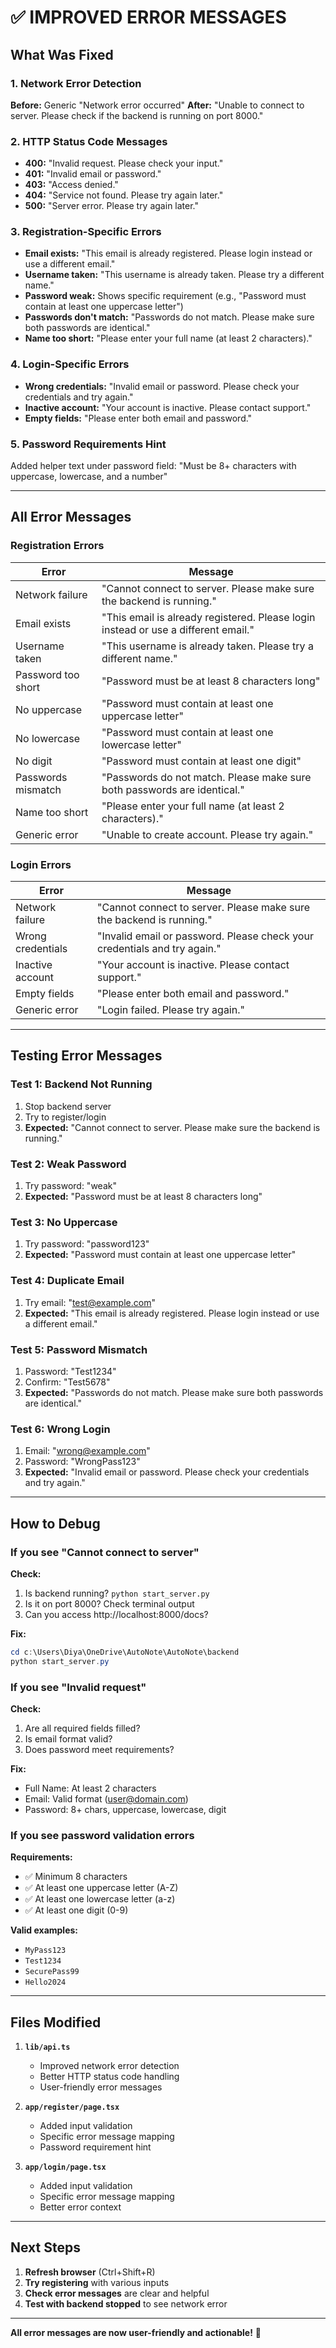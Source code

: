 # ✅ IMPROVED ERROR MESSAGES

## What Was Fixed

### 1. **Network Error Detection**
**Before:** Generic "Network error occurred"
**After:** "Unable to connect to server. Please check if the backend is running on port 8000."

### 2. **HTTP Status Code Messages**
- **400:** "Invalid request. Please check your input."
- **401:** "Invalid email or password."
- **403:** "Access denied."
- **404:** "Service not found. Please try again later."
- **500:** "Server error. Please try again later."

### 3. **Registration-Specific Errors**
- **Email exists:** "This email is already registered. Please login instead or use a different email."
- **Username taken:** "This username is already taken. Please try a different name."
- **Password weak:** Shows specific requirement (e.g., "Password must contain at least one uppercase letter")
- **Passwords don't match:** "Passwords do not match. Please make sure both passwords are identical."
- **Name too short:** "Please enter your full name (at least 2 characters)."

### 4. **Login-Specific Errors**
- **Wrong credentials:** "Invalid email or password. Please check your credentials and try again."
- **Inactive account:** "Your account is inactive. Please contact support."
- **Empty fields:** "Please enter both email and password."

### 5. **Password Requirements Hint**
Added helper text under password field:
"Must be 8+ characters with uppercase, lowercase, and a number"

---

## All Error Messages

### Registration Errors

| Error | Message |
|-------|---------|
| Network failure | "Cannot connect to server. Please make sure the backend is running." |
| Email exists | "This email is already registered. Please login instead or use a different email." |
| Username taken | "This username is already taken. Please try a different name." |
| Password too short | "Password must be at least 8 characters long" |
| No uppercase | "Password must contain at least one uppercase letter" |
| No lowercase | "Password must contain at least one lowercase letter" |
| No digit | "Password must contain at least one digit" |
| Passwords mismatch | "Passwords do not match. Please make sure both passwords are identical." |
| Name too short | "Please enter your full name (at least 2 characters)." |
| Generic error | "Unable to create account. Please try again." |

### Login Errors

| Error | Message |
|-------|---------|
| Network failure | "Cannot connect to server. Please make sure the backend is running." |
| Wrong credentials | "Invalid email or password. Please check your credentials and try again." |
| Inactive account | "Your account is inactive. Please contact support." |
| Empty fields | "Please enter both email and password." |
| Generic error | "Login failed. Please try again." |

---

## Testing Error Messages

### Test 1: Backend Not Running
1. Stop backend server
2. Try to register/login
3. **Expected:** "Cannot connect to server. Please make sure the backend is running."

### Test 2: Weak Password
1. Try password: "weak"
2. **Expected:** "Password must be at least 8 characters long"

### Test 3: No Uppercase
1. Try password: "password123"
2. **Expected:** "Password must contain at least one uppercase letter"

### Test 4: Duplicate Email
1. Try email: "test@example.com"
2. **Expected:** "This email is already registered. Please login instead or use a different email."

### Test 5: Password Mismatch
1. Password: "Test1234"
2. Confirm: "Test5678"
3. **Expected:** "Passwords do not match. Please make sure both passwords are identical."

### Test 6: Wrong Login
1. Email: "wrong@example.com"
2. Password: "WrongPass123"
3. **Expected:** "Invalid email or password. Please check your credentials and try again."

---

## How to Debug

### If you see "Cannot connect to server"

**Check:**
1. Is backend running? `python start_server.py`
2. Is it on port 8000? Check terminal output
3. Can you access http://localhost:8000/docs?

**Fix:**
```powershell
cd c:\Users\Diya\OneDrive\AutoNote\AutoNote\backend
python start_server.py
```

### If you see "Invalid request"

**Check:**
1. Are all required fields filled?
2. Is email format valid?
3. Does password meet requirements?

**Fix:**
- Full Name: At least 2 characters
- Email: Valid format (user@domain.com)
- Password: 8+ chars, uppercase, lowercase, digit

### If you see password validation errors

**Requirements:**
- ✅ Minimum 8 characters
- ✅ At least one uppercase letter (A-Z)
- ✅ At least one lowercase letter (a-z)
- ✅ At least one digit (0-9)

**Valid examples:**
- `MyPass123`
- `Test1234`
- `SecurePass99`
- `Hello2024`

---

## Files Modified

1. **`lib/api.ts`**
   - Improved network error detection
   - Better HTTP status code handling
   - User-friendly error messages

2. **`app/register/page.tsx`**
   - Added input validation
   - Specific error message mapping
   - Password requirement hint

3. **`app/login/page.tsx`**
   - Added input validation
   - Specific error message mapping
   - Better error context

---

## Next Steps

1. **Refresh browser** (Ctrl+Shift+R)
2. **Try registering** with various inputs
3. **Check error messages** are clear and helpful
4. **Test with backend stopped** to see network error

---

**All error messages are now user-friendly and actionable!** 🎉
